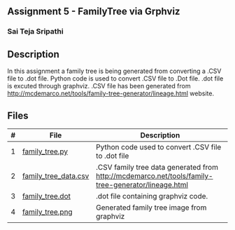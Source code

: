## Assignment 5 - FamilyTree via Grphviz
### Sai Teja Sripathi
## Description

In this assignment a family tree is being generated from converting a .CSV file to .dot file. Python code is used to convert .CSV file to .Dot file. .dot file is excuted through graphviz. .CSV file has been generated from http://mcdemarco.net/tools/family-tree-generator/lineage.html website.


## Files

|   #   | File                            | Description                                        |
| :---: | --------------------------------| -------------------------------------------------- |
|   1   | [family_tree.py](https://github.com/saisri07/4883-software-tools-sripathi/blob/main/Assignments/A05/family_tree.py)                | Python code used to convert .CSV file to .dot file |
|   2   | [family_tree_data.csv](https://github.com/saisri07/4883-software-tools-sripathi/blob/main/Assignments/A05/family_tree_data.csv)            | .CSV family tree data generated from http://mcdemarco.net/tools/family-tree-generator/lineage.html  |
|   3   | [family_tree.dot](https://github.com/saisri07/4883-software-tools-sripathi/blob/main/Assignments/A05/family_tree.dot)                 | .dot file containing graphviz code.    |
|   4   | [family_tree.png](https://github.com/saisri07/4883-software-tools-sripathi/blob/main/Assignments/A05/family_tree.png)                 | Generated family tree image from graphviz|




